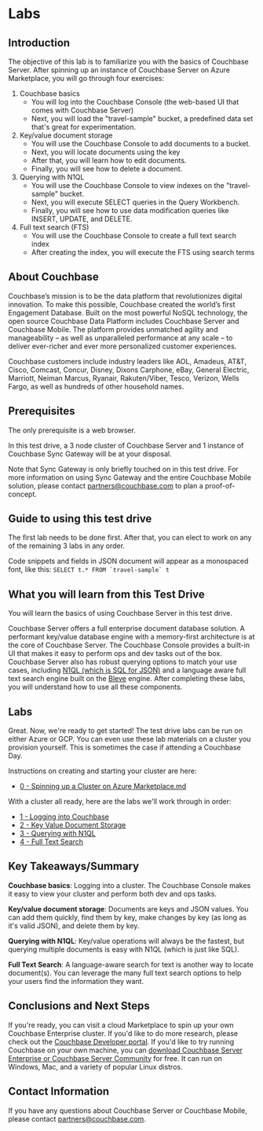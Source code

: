 # Labs
## Introduction
The objective of this lab is to familiarize you with the basics of Couchbase Server. After spinning up an instance of Couchbase Server on Azure Marketplace, you will go through four exercises:

1. Couchbase basics
    * You will log into the Couchbase Console (the web-based UI that comes with Couchbase Server)
    * Next, you will load the "travel-sample" bucket, a predefined data set that's great for experimentation.
2. Key/value document storage
    * You will use the Couchbase Console to add documents to a bucket.
    * Next, you will locate documents using the key
    * After that, you will learn how to edit documents.
    * Finally, you will see how to delete a document.
3. Querying with N1QL
    * You will use the Couchbase Console to view indexes on the "travel-sample" bucket.
    * Next, you will execute SELECT queries in the Query Workbench.
    * Finally, you will see how to use data modification queries like INSERT, UPDATE, and DELETE.
4. Full text search (FTS)
    * You will use the Couchbase Console to create a full text search index
    * After creating the index, you will execute the FTS using search terms

## About Couchbase

Couchbase’s mission is to be the data platform that revolutionizes digital innovation. To make this possible, Couchbase created the world’s first Engagement Database. Built on the most powerful NoSQL technology, the open source Couchbase Data Platform includes Couchbase Server and Couchbase Mobile. The platform provides unmatched agility and manageability – as well as unparalleled performance at any scale – to deliver ever-richer and ever more personalized customer experiences.

Couchbase customers include industry leaders like AOL, Amadeus, AT&T, Cisco, Comcast, Concur, Disney, Dixons Carphone, eBay, General Electric, Marriott, Neiman Marcus, Ryanair, Rakuten/Viber, Tesco, Verizon, Wells Fargo, as well as hundreds of other household names.

## Prerequisites

The only prerequisite is a web browser.

In this test drive, a 3 node cluster of Couchbase Server and 1 instance of Couchbase Sync Gateway will be at your disposal.

Note that Sync Gateway is only briefly touched on in this test drive. For more information on using Sync Gateway and the entire Couchbase Mobile solution, please contact [partners@couchbase.com](mailto:partners@couchbase.com) to plan a proof-of-concept.

## Guide to using this test drive

The first lab needs to be done first. After that, you can elect to work on any of the remaining 3 labs in any order.

Code snippets and fields in JSON document will appear as a monospaced font, like this: <code>SELECT t.* FROM \`travel-sample\` t</code>

## What you will learn from this Test Drive

You will learn the basics of using Couchbase Server in this test drive.

Couchbase Server offers a full enterprise document database solution. A performant key/value database engine with a memory-first architecture is at the core of Couchbase Server. The Couchbase Console provides a built-in UI that makes it easy to perform ops and dev tasks out of the box. Couchbase Server also has robust querying options to match your use cases, including [N1QL (which is SQL for JSON)](https://www.couchbase.com/products/n1ql) and a language aware full text search engine built on the [Bleve](http://www.blevesearch.com/) engine. After completing these labs, you will understand how to use all these components.

## Labs

Great.  Now, we're ready to get started!  The test drive labs can be run on either Azure or GCP.  You can even use these lab materials on a cluster you provision yourself.  This is sometimes the case if attending a Couchbase Day.

Instructions on creating and starting your cluster are here:

* [0 - Spinning up a Cluster on Azure Marketplace.md](0a%20-%20Spining%20up%20a%20Cluster%20on%20Azure%20Marketplace.md)

With a cluster all ready, here are the labs we'll work through in order:

* [1 - Logging into Couchbase](1%20-%20Logging%20into%20Couchbase.md)
* [2 - Key Value Document Storage](2%20-%20Key%20Value%20Document%20Storage.md)
* [3 - Querying with N1QL](3%20-%20Querying%20with%20N1QL.md)
* [4 - Full Text Search](4%20-%20Full%20Text%20Search.md)

##	Key Takeaways/Summary

**Couchbase basics**: Logging into a cluster. The Couchbase Console makes it easy to view your cluster and perform both dev and ops tasks.

**Key/value document storage**: Documents are keys and JSON values. You can add them quickly, find them by key, make changes by key (as long as it's valid JSON), and delete them by key.

**Querying with N1QL**: Key/value operations will always be the fastest, but querying multiple documents is easy with N1QL (which is just like SQL).

**Full Text Search**: A language-aware search for text is another way to locate document(s). You can leverage the many full text search options to help your users find the information they want.

##	Conclusions and Next Steps

If you're ready, you can visit a cloud Marketplace to spin up your own Couchbase Enterprise cluster. If you'd like to do more research, please check out the [Couchbase Developer portal](https://developer.couchbase.com). If you'd like to try running Couchbase on your own machine, you can [download Couchbase Server Enterprise or Couchbase Server Community](https://www.couchbase.com/downloads) for free. It can run on Windows, Mac, and a variety of popular Linux distros.

##	Contact Information

If you have any questions about Couchbase Server or Couchbase Mobile, please contact [partners@couchbase.com](mailto:partners@couchbase.com).

